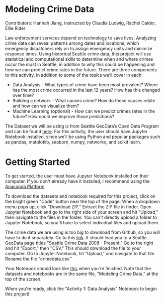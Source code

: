 # Modeling Crime Data
Contributors: Hannah Jiang, instructed by Claudia Ludwig, Rachel Calder, Ellie Rider


Law enforcement services depend on technology to save lives. Analyzing crime data can reveal patterns among dates and locations, which emergency dispatchers rely on to assign emergency units and minimize response times. Using historical Seattle crime data, this project will use statistical and computational skills to determine when and where crimes occur the most in Seattle, in addition to why this could be happening and how we can predict crime rates in the future. There are three components to this activity, in addition to some of the topics we’ll cover in each:

- Data Analysis - What types of crime have been most prevalent? Where has the most crime occurred in the last 12 years? How has this changed over time? 
- Building a network - What causes crime? How do these causes relate and how can we visualize them?
- Machine Learning (optional) - How can we predict crimes rates in the future? How could we improve those predictions?

The Dataset we will be using is from Seattle GeoData’s Open Data Program and can be found <a href= "https://data.seattle.gov/Public-Safety/SPD-Crime-Data-2008-Present/tazs-3rd5" > here</a>. For this activity, the user should have Jupyter Notebook installed, since we’ll be using Python and popular packages such as pandas, matplotlib, seaborn, numpy, networkx, and scikit learn.

# Getting Started
To get started, the user must have Jupyter Notebook installed on their computer. If you don't already have it installed, I recommend using the <a href= "https://docs.anaconda.com/anaconda/install/"> Anaconda Platform</a>.

To download the datasets and notebook required for this project, click on the bright green "Code" button near the top of the page. When a dropdown menu pops up, click "Download ZIP." Extract the ZIP file in finder. Open Jupyter Notebook and go to the right side of your screen and hit "Upload," then navigate to the files in the folder. You can't directly upload a folder to Jupyter Notebook, so you'll have to select individual files and upload them.

The crime data we are using is too big to download from Github, so you will have to do it separately. Go to this <a href= "https://data.seattle.gov/Public-Safety/SPD-Crime-Data-2008-Present/tazs-3rd5" > link</a>. It should lead you to a Seattle GeoData page titles "Seattle Crime Data 2008 - Present." Go to the right and hit "Export," then "CSV." This should download the file to your computer. Go to Jupyter Notebook, hit "Upload," and navigate to that file. Rename the file "crimedata.csv."

Your Notebook should look like <a href= "https://drive.google.com/file/d/1s4kuH7EArE73pq7RpjvxAAal3q20RoSV/view?usp=sharing" > this</a> when you're finished. Note that the datasets and notebooks are in the same file, "Modeling Crime Data," at the top of the screen.

When you're ready, click the "Activity 1: Data Analysis" Notebook to begin this project!

